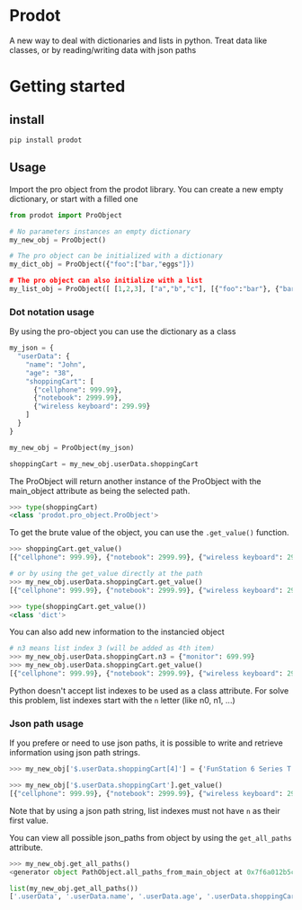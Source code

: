 # Prodot

A new way to deal with dictionaries and lists in python.
Treat data like classes, or by reading/writing data with json paths

# Getting started

## install
```
pip install prodot
```

## Usage

Import the pro object from the prodot library. You can create a new empty dictionary, or start with a filled one

```Python
from prodot import ProObject

# No parameters instances an empty dictionary
my_new_obj = ProObject() 

# The pro object can be initialized with a dictionary
my_dict_obj = ProObject({"foo":["bar,"eggs"]})

# The pro object can also initialize with a list
my_list_obj = ProObject([ [1,2,3], ["a","b","c"], [{"foo":"bar"}, {"bar":"eggs"}] ])

```

### Dot notation usage
By using the pro-object you can use the dictionary as a class

```Python
my_json = {
  "userData": {
    "name": "John",
    "age": "38",
    "shoppingCart": [
      {"cellphone": 999.99},
      {"notebook": 2999.99},
      {"wireless keyboard": 299.99}
    ]
  }
}

my_new_obj = ProObject(my_json)

shoppingCart = my_new_obj.userData.shoppingCart
```

The ProObject will return another instance of the ProObject with the main_object attribute as being the selected path.

```Python
>>> type(shoppingCart)
<class 'prodot.pro_object.ProObject'>
```

To get the brute value of the object, you can use the `.get_value()` function.

```Python
>>> shoppingCart.get_value()
[{"cellphone": 999.99}, {"notebook": 2999.99}, {"wireless keyboard": 299.99}]

# or by using the get_value directly at the path
>>> my_new_obj.userData.shoppingCart.get_value()
[{"cellphone": 999.99}, {"notebook": 2999.99}, {"wireless keyboard": 299.99}]

>>> type(shoppingCart.get_value())
<class 'dict'>
```

You can also add new information to the instancied object

```Python
# n3 means list index 3 (will be added as 4th item)
>>> my_new_obj.userData.shoppingCart.n3 = {"monitor": 699.99}
>>> my_new_obj.userData.shoppingCart.get_value()
[{"cellphone": 999.99}, {"notebook": 2999.99}, {"wireless keyboard": 299.99}, {"monitor": 399.99}]
```
Python doesn't accept list indexes to be used as a class attribute. For solve this problem, list indexes start with the `n` letter (like n0, n1, ...)

### Json path usage

If you prefere or need to use json paths, it is possible to write and retrieve information using json path strings.

```Python
>>> my_new_obj['$.userData.shoppingCart[4]'] = {'FunStation 6 Series T':'699,99'}

>>> my_new_obj['$.userData.shoppingCart'].get_value()
[{"cellphone": 999.99}, {"notebook": 2999.99}, {"wireless keyboard": 299.99}, {"monitor": 399.99}, {'FunStation 6 Series T':'699,99'}]
```

Note that by using a json path string, list indexes must not have `n` as their first value.

You can view all possible json_paths from object by using the `get_all_paths` attribute.

```Python
>>> my_new_obj.get_all_paths()
<generator object PathObject.all_paths_from_main_object at 0x7f6a012b5c80>

list(my_new_obj.get_all_paths())
['.userData', '.userData.name', '.userData.age', '.userData.shoppingCart', '.userData.shoppingCart[0]', '.userData.shoppingCart[0].cellphone', '.userData.shoppingCart[1]', '.userData.shoppingCart[1].notebook', '.userData.shoppingCart[2]', '.userData.shoppingCart[2].wireless keyboard', '.userData.shoppingCart[3]', '.userData.shoppingCart[3].monitor', '.userData.shoppingCart[4]', '.userData.shoppingCart[4].FunStation 6 Series T']
```

